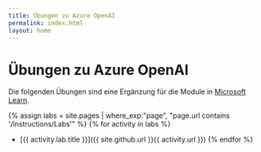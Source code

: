 ```yaml
---
title: Übungen zu Azure OpenAI
permalink: index.html
layout: home
---
```


# Übungen zu Azure OpenAI

Die folgenden Übungen sind eine Ergänzung für die Module in [Microsoft Learn](https://learn.microsoft.com/training/browse/?terms=OpenAI).


{% assign labs = site.pages | where_exp:"page", "page.url contains '/Instructions/Labs'" %} {% for activity in labs  %}
- [{{ activity.lab.title }}]({{ site.github.url }}{{ activity.url }}) {% endfor %}
